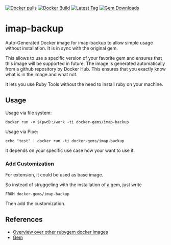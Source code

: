 [![Docker pulls](https://img.shields.io/docker/pulls/rubygem/imap-backup.svg)](https://hub.docker.com/r/rubygem/imap-backup/)
[![Docker Build](https://img.shields.io/docker/automated/rubygem/imap-backup.svg)](https://hub.docker.com/r/rubygem/imap-backup/)
[![Latest Tag](https://img.shields.io/github/tag/docker-rubygem/imap-backup.svg)](https://hub.docker.com/r/rubygem/imap-backup/)
[![Gem Downloads](https://img.shields.io/gem/dt/imap-backup.svg)](https://rubygems.org/gems/imap-backup/)
# imap-backup

Auto-Generated Docker image for imap-backup to allow simple usage without installation.
It is in sync with the original gem.

This allows to use a specific version of your favorite gem and ensures that this image will be supported in future.
The image is generated automatically from a github repository by Docker Hub.
This ensures that you exactly know what is in the image and what not.

It lets you use Ruby Tools without the need to install ruby on your machine.

## Usage

Usage via file system:

`docker run -v $(pwd):/work -ti docker-gems/imap-backup`

Usage via Pipe:

`echo "test" | docker run -ti docker-gems/imap-backup`

It depends on your specific use case how your want to use it.

### Add Customization

For extension, it could be used as base image.

So instead of struggeling with the installation of a gem, just write

`FROM docker-gems/imap-backup`

Then add the customization.

## References

 - [Overview over other rubygem docker images](https://github.com/thinkbot/docker-rubygem)
 - [Gem](https://rubygems.org/gems/imap-backup/)
